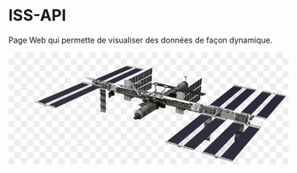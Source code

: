 # ISS-API

Page Web qui permette de visualiser des données de façon dynamique.

![Alt text](iss.png?raw=true "Title")
